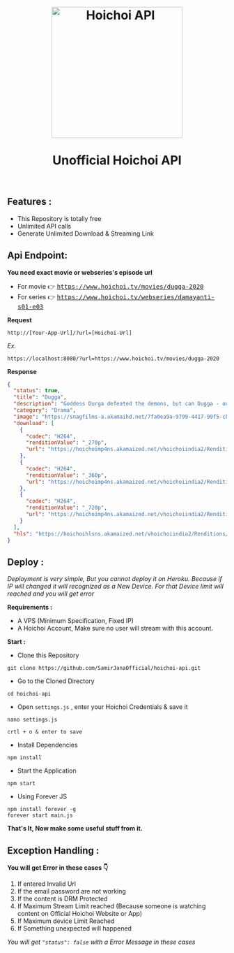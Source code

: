 <h1 align="center">
  <br>
  <a><img src="https://telegra.ph/file/7ccde141eb2d927425fa9.png" alt="Hoichoi API" width="300"></a>
  <br>
  <br>
  <b>Unofficial Hoichoi API</b>
  <br>
</h1>

 <br>
 

## Features :
- This Repository is totally free
- Unlimited API calls
- Generate Unlimited Download & Streaming Link


## Api Endpoint:<br>
**You need exact movie or webseries's episode url**
 - For movie 👉 <tt>https://www.hoichoi.tv/movies/dugga-2020</tt>
- For series 👉 <tt>https://www.hoichoi.tv/webseries/damayanti-s01-e03</tt>

**Request**

 `http://[Your-App-Url]/?url=[Hoichoi-Url]`

*Ex.*

 `https://localhost:8080/?url=https://www.hoichoi.tv/movies/dugga-2020`

**Response**

```json
{
  "status": true,
  "title": "Dugga",
  "description": "Goddess Durga defeated the demons, but can Dugga - our protagonist, overpower the demons within her mind? Watch the full movie on Hoichoi.\n",
  "category": "Drama",
  "image": "https://snagfilms-a.akamaihd.net/7fa0ea9a-9799-4417-99f5-cbb5343c551d/images/2020/11/5/1604598395769_1280x720_16x9Images.jpg",
  "download": [
    {
      "codec": "H264",
      "renditionValue": "_270p",
      "url": "https://hoichoimp4ns.akamaized.net/vhoichoiindia2/Renditions/20201105/1604595730352_dugga_hoichoi/1604595730352_dugga_hoichoi_270.mp4?__token__=exp=1604941961~acl=/vhoichoiindia2/Renditions/20201105/1604595730352_dugga_hoichoi/*~hmac=96c34561ed16177c914d203e4053a542052e25c2a561bc0a3e1cfa5dbfe5c61f"
    },
    {
      "codec": "H264",
      "renditionValue": "_360p",
      "url": "https://hoichoimp4ns.akamaized.net/vhoichoiindia2/Renditions/20201105/1604595730352_dugga_hoichoi/1604595730352_dugga_hoichoi_360.mp4?__token__=exp=1604941961~acl=/vhoichoiindia2/Renditions/20201105/1604595730352_dugga_hoichoi/*~hmac=96c34561ed16177c914d203e4053a542052e25c2a561bc0a3e1cfa5dbfe5c61f"
    },
    {
      "codec": "H264",
      "renditionValue": "_720p",
      "url": "https://hoichoimp4ns.akamaized.net/vhoichoiindia2/Renditions/20201105/1604595730352_dugga_hoichoi/1604595730352_dugga_hoichoi_720.mp4?__token__=exp=1604941961~acl=/vhoichoiindia2/Renditions/20201105/1604595730352_dugga_hoichoi/*~hmac=96c34561ed16177c914d203e4053a542052e25c2a561bc0a3e1cfa5dbfe5c61f"
    }
  ],
  "hls": "https://hoichoihlsns.akamaized.net/vhoichoiindia2/Renditions/20201105/1604595730352_dugga_hoichoi/hls/1604595730352_dugga_hoichoi.m3u8?hdnts=exp=1604941961~acl=/vhoichoiindia2/Renditions/20201105/1604595730352_dugga_hoichoi/hls/*~hmac=44fffc9626049487978953544c62393ee88ade0bc745c06810507b1b969788a2"
}
```


## Deploy :<br>
*Deployment is very simple, But you cannot deploy it on Heroku. Because if IP will changed it will recognized as a New Device. For that Device limit will reached and you will get error*

**Requirements :**
- A VPS (Minimum Specification, Fixed IP)
- A Hoichoi Account, Make sure no user will stream with this account.

**Start :**

- Clone this Repository

```
git clone https://github.com/SamirJanaOfficial/hoichoi-api.git
```

- Go to the Cloned Directory

```
cd hoichoi-api
```

- Open <code>settings.js</code> , enter your Hoichoi Credentials & save it

```
nano settings.js

crtl + o & enter to save
```

- Install Dependencies
```
npm install
```

- Start the Application
```
npm start
```

- Using Forever JS

```
npm install forever -g 
forever start main.js
```

**That's It, Now make some useful stuff from it.**

## Exception Handling :<br>

**You will get Error in these cases 👇**

1. If entered Invalid Url
2. If the email password are not working
3. If the content is DRM Protected
4. If Maximum Stream Limit reached (Because someone is watching content on Official Hoichoi Website or App)
5. If Maximum device Limit Reached
6. If Something unexpected will happened

*You will get <code>"status": false</code> with a Error Message in these cases*
